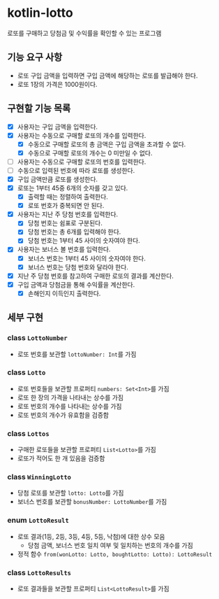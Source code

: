 # kotlin-lotto

로또를 구매하고 당첨금 및 수익률을 확인할 수 있는 프로그램

## 기능 요구 사항

- 로또 구입 금액을 입력하면 구입 금액에 해당하는 로또를 발급해야 한다.
- 로또 1장의 가격은 1000원이다.

## 구현할 기능 목록

- [x] 사용자는 구입 금액을 입력한다.
- [x] 사용자는 수동으로 구매할 로또의 개수를 입력한다.
  - [x] 수동으로 구매할 로또의 총 금액은 구입 금액을 초과할 수 없다.
  - [x] 수동으로 구매할 로또의 개수는 0 미만일 수 없다.
- [ ] 사용자는 수동으로 구매할 로또의 번호를 입력한다.
- [ ] 수동으로 입력된 번호에 따라 로또를 생성한다.
- [x] 구입 금액만큼 로또를 생성한다.
- [x] 로또는 1부터 45중 6개의 숫자를 갖고 있다.
    - [x] 출력할 때는 정렬하여 출력한다.
    - [x] 로또 번호가 중복되면 안 된다.
- [x] 사용자는 지난 주 당첨 번호를 입력한다.
    - [x] 당첨 번호는 쉼표로 구분된다.
    - [x] 당첨 번호는 총 6개를 입력해야 한다.
    - [x] 당첨 번호는 1부터 45 사이의 숫자여야 한다.
- [x] 사용자는 보너스 볼 번호를 입력한다.
    - [x] 보너스 번호는 1부터 45 사이의 숫자여야 한다.
    - [x] 보너스 번호는 당첨 번호와 달라야 한다.
- [x] 지난 주 당첨 번호를 참고하여 구매한 로또의 결과를 계산한다.
- [x] 구입 금액과 당첨금을 통해 수익률을 계산한다.
    - [x] 손해인지 이득인지 출력한다.

## 세부 구현

### class `LottoNumber`

- 로또 번호를 보관할 `lottoNumber: Int`를 가짐

### class `Lotto`

- 로또 번호들을 보관할 프로퍼티 `numbers: Set<Int>`를 가짐
- 로또 한 장의 가격을 나타내는 상수를 가짐
- 로또 번호의 개수를 나타내는 상수를 가짐
- 로또 번호의 개수가 유효함을 검증함

### class `Lottos`

- 구매한 로또들을 보관할 프로퍼티 `List<Lotto>`를 가짐
- 로또가 적어도 한 개 있음을 검증함

### class `WinningLotto`

- 당첨 로또를 보관할 `lotto: Lotto`를 가짐
- 보너스 번호를 보관할 `bonusNumber: LottoNumber`를 가짐

### enum `LottoResult`

- 로또 결과(1등, 2등, 3등, 4등, 5등, 낙첨)에 대한 상수 모음 
  - 당첨 금액, 보너스 번호 일치 여부 및 일치하는 번호의 개수를 가짐
- 정적 함수 `from(wonLotto: Lotto, boughtLotto: Lotto): LottoResult`

### class `LottoResults`

- 로또 결과들을 보관할 프로퍼티 `List<LottoResult>`를 가짐

